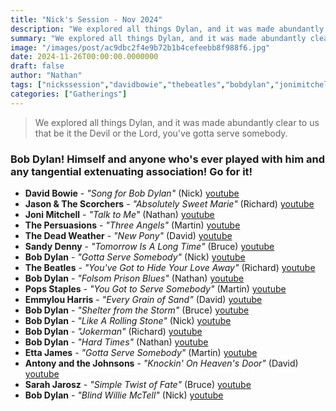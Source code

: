 ```yaml
---
title: "Nick's Session - Nov 2024"
description: "We explored all things Dylan, and it was made abundantly clear to us that be it the Devil or the Lord, you've gotta serve somebody."
summary: "We explored all things Dylan, and it was made abundantly clear to us that be it the Devil or the Lord, you've gotta serve somebody."
image: "/images/post/ac9dbc2f4e9b72b1b4cefeebb8f988f6.jpg"
date: 2024-11-26T00:00:00.0000000
draft: false
author: "Nathan"
tags: ["nickssession","davidbowie","thebeatles","bobdylan","jonimitchell","ettajames","sarahjarosz","jasonandthescorchers","emmylouharris","sandydenny","antonyandthejohnsons","popsstaples","thedeadweather","thepersuasions","youtube"]
categories: ["Gatherings"]
---
```

> We explored all things Dylan, and it was made abundantly clear to us that be it the Devil or the Lord, you've gotta serve somebody.

### Bob Dylan! Himself and anyone who's ever played with him and any tangential extenuating association! Go for it!
- **David Bowie** - _"Song for Bob Dylan"_ (Nick) [youtube](https://www.youtube.com/watch?v=v23YSyH3Fe8)
- **Jason & The Scorchers** - _"Absolutely Sweet Marie"_ (Richard) [youtube](https://www.youtube.com/watch?v=p-cF40OWeak)
- **Joni Mitchell** - _"Talk to Me"_ (Nathan) [youtube](https://www.youtube.com/watch?v=br5yhr-4oPs)
- **The Persuasions** - _"Three Angels"_ (Martin) [youtube](https://www.youtube.com/watch?v=vR3vd7nq8-s)
- **The Dead Weather** - _"New Pony"_ (David) [youtube](https://www.youtube.com/watch?v=9WAHR9okaQQ)
- **Sandy Denny** - _"Tomorrow Is A Long Time"_ (Bruce) [youtube](https://www.youtube.com/watch?v=XI_8ArJgDgc)
- **Bob Dylan** - _"Gotta Serve Somebody"_ (Nick) [youtube](https://www.youtube.com/watch?v=wC10VWDTzmU)
- **The Beatles** - _"You've Got to Hide Your Love Away"_ (Richard) [youtube](https://www.youtube.com/watch?v=oRrz3yYC2Yg)
- **Bob Dylan** - _"Folsom Prison Blues"_ (Nathan) [youtube](https://www.youtube.com/watch?v=fFUH3wWz3Iw)
- **Pops Staples** - _"You Got to Serve Somebody"_ (Martin) [youtube](https://www.youtube.com/watch?v=NEiW5YMiNvI)
- **Emmylou Harris** - _"Every Grain of Sand"_ (David) [youtube](https://www.youtube.com/watch?v=q5fkoVAiudU)
- **Bob Dylan** - _"Shelter from the Storm"_ (Bruce) [youtube](https://www.youtube.com/watch?v=-gsDBuHwqbM)
- **Bob Dylan** - _"Like A Rolling Stone"_ (Nick) [youtube](https://www.youtube.com/watch?v=IwOfCgkyEj0)
- **Bob Dylan** - _"Jokerman"_ (Richard) [youtube](https://www.youtube.com/watch?v=1XSvsFgvWr0)
- **Bob Dylan** - _"Hard Times"_ (Nathan) [youtube](https://www.youtube.com/watch?v=OYRBtBiKfro)
- **Etta James** - _"Gotta Serve Somebody"_ (Martin) [youtube](https://www.youtube.com/watch?v=WPYzvvaLhjw)
- **Antony and the Johnsons** - _"Knockin' On Heaven's Door"_ (David) [youtube](https://www.youtube.com/watch?v=IrSLc1QYCcE)
- **Sarah Jarosz** - _"Simple Twist of Fate"_ (Bruce) [youtube](https://www.youtube.com/watch?v=ECie2mESd9Y)
- **Bob Dylan** - _"Blind Willie McTell"_ (Nick) [youtube](https://www.youtube.com/watch?v=_AIRdU6CPf0)